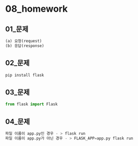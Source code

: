 # 08_homework

## 01_문제

```python
(a) 요청(request)
(b) 응답(response)
```

## 02_문제

```python
pip install flask
```

## 03_문제

``` python
from flask import Flask
```

## 04_문제

```python
파일 이름이 app.py인 경우 - > flask run
파일 이름이 app.py가 아닌 경우 - > FLASK_APP=app.py flask run
```



